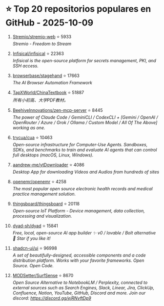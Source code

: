 # ⭐ Top 20 repositorios populares en GitHub - 2025-10-09

1. [Stremio/stremio-web](https://github.com/Stremio/stremio-web) ⭐ 5933  
   _Stremio - Freedom to Stream_

2. [Infisical/infisical](https://github.com/Infisical/infisical) ⭐ 22363  
   _Infisical is the open-source platform for secrets management, PKI, and SSH access._

3. [browserbase/stagehand](https://github.com/browserbase/stagehand) ⭐ 17663  
   _The AI Browser Automation Framework_

4. [TapXWorld/ChinaTextbook](https://github.com/TapXWorld/ChinaTextbook) ⭐ 51887  
   _所有小初高、大学PDF教材。_

5. [BeehiveInnovations/zen-mcp-server](https://github.com/BeehiveInnovations/zen-mcp-server) ⭐ 8445  
   _The power of Claude Code / GeminiCLI / CodexCLI + [Gemini / OpenAI / OpenRouter / Azure / Grok / Ollama / Custom Model / All Of The Above] working as one._

6. [trycua/cua](https://github.com/trycua/cua) ⭐ 10463  
   _Open-source infrastructure for Computer-Use Agents. Sandboxes, SDKs, and benchmarks to train and evaluate AI agents that can control full desktops (macOS, Linux, Windows)._

7. [aandrew-me/ytDownloader](https://github.com/aandrew-me/ytDownloader) ⭐ 4086  
   _Desktop App for downloading Videos and Audios from hundreds of sites_

8. [openemr/openemr](https://github.com/openemr/openemr) ⭐ 4258  
   _The most popular open source electronic health records and medical practice management solution._

9. [thingsboard/thingsboard](https://github.com/thingsboard/thingsboard) ⭐ 20118  
   _Open-source IoT Platform - Device management, data collection, processing and visualization._

10. [dyad-sh/dyad](https://github.com/dyad-sh/dyad) ⭐ 15841  
   _Free, local, open-source AI app builder ✨ v0 / lovable / Bolt alternative 🌟 Star if you like it!_

11. [shadcn-ui/ui](https://github.com/shadcn-ui/ui) ⭐ 96998  
   _A set of beautifully-designed, accessible components and a code distribution platform. Works with your favorite frameworks. Open Source. Open Code._

12. [MODSetter/SurfSense](https://github.com/MODSetter/SurfSense) ⭐ 8670  
   _Open Source Alternative to NotebookLM / Perplexity, connected to external sources such as Search Engines, Slack, Linear, Jira, ClickUp, Confluence, Notion, YouTube, GitHub, Discord and more. Join our discord: https://discord.gg/ejRNvftDp9_


<!-- Última actualización: 2025-10-09T08:05:31.960338 UTC -->